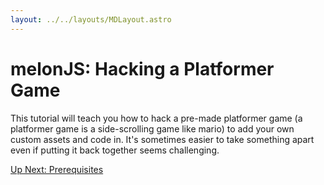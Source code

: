 ```yaml
---
layout: ../../layouts/MDLayout.astro
---
```

# melonJS: Hacking a Platformer Game
This tutorial will teach you how to hack a pre-made platformer game (a platformer game is a side-scrolling game like mario) to add your own custom assets and code in. It's sometimes easier to take something apart even if putting it back together seems challenging.

<a href="/tutorial/part-1-prerequisites" class="next">Up Next: Prerequisites</a>